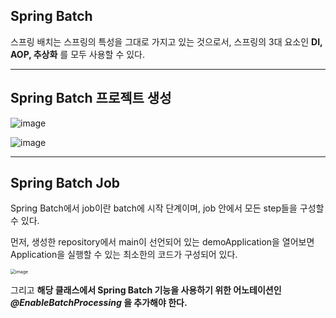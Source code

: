 ## Spring Batch

스프링 배치는 스프링의 특성을 그대로 가지고 있는 것으로서, 스프링의 3대 요소인 **DI, AOP, 추상화** 를 모두 사용할 수 있다.

---

## Spring Batch 프로젝트 생성

![image](https://user-images.githubusercontent.com/40616436/95339617-35568280-08ef-11eb-8a9e-ae5d743dffa2.png)

![image](https://user-images.githubusercontent.com/40616436/95339879-84041c80-08ef-11eb-8d58-77b157426f3b.png)

---

## Spring Batch Job

Spring Batch에서 job이란  batch에 시작 단계이며, job 안에서 모든 step들을 구성할 수 있다.

먼저, 생성한 repository에서 main이 선언되어 있는 demoApplication을 열어보면 Application을 실행할 수 있는 최소한의 코드가 구성되어 있다.

<img src="https://user-images.githubusercontent.com/40616436/95341359-2244b200-08f1-11eb-9bf1-4b8568d1b04a.png" alt="image" style="zoom:50%;" />

그리고 **해당 클래스에서 Spring Batch 기능을 사용하기 위한 어노테이션인 *@EnableBatchProcessing* 을 추가해야 한다.**

